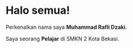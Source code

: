 # Halo semua! 

Perkenalkan nama saya **Muhammad Rafli Dzaki**.<br>

Saya seorang **Pelajar** di SMKN 2 Kota Bekasi.<br>
